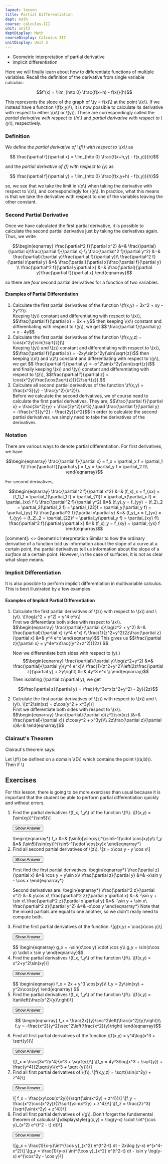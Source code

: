 ```yaml
---
layout: lesson
title: Partial Differentiation
dept: math
course: calculus-III
unit: unit3
deptDisplay: Math
courseDisplay: Calculus III
unitDisplay: Unit 3
---
```


- Geometric interpretation of partial derivative
- implicit differentiation

Here we will finally learn about how to differentiate functions of multiple variables. Recall the definition of the derivative from single variable calculus:

$$f'(x) = \lim_{h\to 0} \frac{f(x+h) - f(x)}{h}$$

This represents the slope of the graph of \\(y = f(x)\\) at the point \\(x\\). If we instead have a function \\(f(x,y)\\), it is now possible to calculate its derivative with respect to either \\(x\\) or \\(y\\). These are correspondingly called the *partial derivative with respect to \\(x\\)* and  *partial derivative with respect to \\(y\\)*, respectively. 

### Definition
<div class="definition"> 
We define the <i>partial derivative of \(f\) with respect to \(x\)</i> as

$$ \frac{\partial f}{\partial x} = \lim_{h\to 0} \frac{f(x+h,y) - f(x,y)}{h}$$

and the <i>partial derivative of \(f\) with respect to \(y\) </i> as

$$ \frac{\partial f}{\partial y} = \lim_{h\to 0} \frac{f(x,y+h) - f(x,y)}{h}$$
</div>

so, we see that we take the limit in \\(x\\) when taking the derivative with respect to \\(x\\), and correspondingly for \\(y\\). In practice, what this means is that we take the derivative with respect to one of the variables leaving the other constant. 

### Second Partial Derivative
Once we have calculated the first partial derivative, it is possible to calculate the second partial derivative just by taking the derivatives again. Thus, we write 

$$\begin{eqnarray} 
\frac{\partial^2 f}{\partial x^2} &=& \frac{\partial}{\partial x}\frac{\partial f}{\partial x} \\
\frac{\partial^2 f}{\partial y^2} &=& \frac{\partial}{\partial y}\frac{\partial f}{\partial y}\\
\frac{\partial^2 f}{\partial x\partial y} &=& \frac{\partial}{\partial x}\frac{\partial f}{\partial y} \\
\frac{\partial^2 f}{\partial y\partial x} &=& \frac{\partial}{\partial y}\frac{\partial f}{\partial x}
\end{eqnarray}$$

so there are *four* second partial derivatives for a function of two variables. 

#### Examples of Partial Differentiation
<ol>
<li> <div> Calculate the first partial derivatives of the function \(f(x,y) = 3x^2 + xy - 2y^2\). </div> 

<div> Keeping \(y\) constant and differentiating with respect to \(x\), 
$$\frac{\partial f}{\partial x} = 6x + y$$ 
then keeping \(x\) constant and differentiating with respect to \(y\), we get 
$$ \frac{\partial f}{\partial y} = x - 4y$$</div>
</li>

<li> <div> Calculate the first partial derivatives of the function \(f(x,y,z) = \cos(x^2y)\sin(\sqrt{z})\) </div>

<div> Keeping \(y\) and \(z\) constant and differentiating with respect to \(x\), 
$$\frac{\partial f}{\partial x} = -2xy\sin(x^2y)\sin(\sqrt{z})$$ 
then keeping \(x\) and \(z\) constant and differentiating with respect to \(y\), we get 
$$ \frac{\partial f}{\partial y} = -x^2\sin(x^2y)\sin(\sqrt{z})$$
and finally keeping \(x\) and \(y\) constant and differentiating with respect to \(z\), 
$$\frac{\partial f}{\partial z} = \cos(x^2y)\frac{\cos(\sqrt{z})}{2\sqrt{z}}.$$
</div>
</li>

<li> <div> Calculate all second partial derivatives of the function \(f(x,y) = \frac{x^3}{y} - \frac{y^2}{x^2}\). </div>
<div> Before we calculate the second derivatives, we of course need to calculate the first partial derivatives. They are, 
$$\frac{\partial f}{\partial x} = \frac{3x^2}{y} + \frac{2y^2}{x^3},\quad \frac{\partial f}{\partial y} = -\frac{x^3}{y^2} - \frac{2y}{x^2}$$
In order to calculate the second partial derivatives, we simply need to take the derivatives of the derivatives. 
</div>
</li>
</ol>


### Notation
There are various ways to denote partial differentiation. For first derivatives, we have 

$$\begin{eqnarray}
\frac{\partial f}{\partial x} = f_x = \partial_x f = \partial_1 f\\
\frac{\partial f}{\partial y} = f_y = \partial_y f = \partial_2 f\\
\end{eqnarray}$$

For second derivatives, 

$$\begin{eqnarray} 
\frac{\partial^2 f}{\partial x^2} &=& (f_x)_x = f_{xx} = (f_1)_1 = \partial_1(\partial_1 f) = \partial_{11}f = \partial_x(\partial_x f) = \partial_{xx} f \\
\frac{\partial^2 f}{\partial y^2} &=& (f_y)_y = f_{yy} = (f_2)_2 = \partial_2(\partial_2 f) =  \partial_{22}f = \partial_y(\partial_y f) = \partial_{yy} f\\
\frac{\partial^2 f}{\partial x\partial y} &=& (f_y)_x = f_{yx} =  f_{yy} = (f_2)_2 = \partial_{22}f = \partial_y(\partial_y f) = \partial_{xy} f\\
\frac{\partial^2 f}{\partial y\partial x} &=& (f_x)_y = f_{xy} = \partial_{yx} f
\end{eqnarray}$$

[comment]: <> Geometric Interpretation
Similar to how the ordinary derivative of a function told us information about the slope of a curve at a certain point, the partial derivatives tell us information about the slope of a *surface* at a certain point. However, in the case of surfaces, it is not as clear what slope means. 


### Implicit Differentiation
It is also possible to perform implicit differentiation in multivariable calculus. This is best illustrated by a few examples. 

#### Examples of Implicit Partial Differentiation
<ol>
<li> <div> Calculate the first partial derivatives of \(z\) with respect to \(x\) and \(y\).  
\[\log(z^2 + y^2) = y^4 e^x\] </div> 

<div class = "boxed"> 
First we differentiate both sides with respect to \(x\).
$$\begin{eqnarray}
\frac{\partial}{\partial x}\log(z^2 + y^2) &=& \frac{\partial}{\partial x} (y^4 e^x) \\
\frac{1}{z^2+y^2}2z\frac{\partial z}{\partial x} &=& y^4 e^x
\end{eqnarray}$$
This gives us 
$$\frac{\partial z}{\partial x} = y^4e^x\frac{(y^2+z^2)}{2z} $$

Now we differentiate both sides with respect to \(y\).)
$$\begin{eqnarray}
\frac{\partial}{\partial y}\log(z^2+y^2) &=& \frac{\partial}{\partial y}(y^4 e^x)\\
\frac{1}{z^2+y^2}\left(2z\frac{\partial z}{\partial y} + 2y\right) &=& 4y^3 e^x \\
\end{eqnarray}$$
Then isolating \(\partial z/\partial y\), we get 

$$\frac{\partial z}{\partial y} = \frac{4y^3e^x(z^2+y^2) - 2y}{2z}$$
</div>
</li>

<li> <div> Calculate the first partial derivatives of \(z\) with respect to \(x\) and \(y\). 
\[z^2\sin(xz) = z\cos(y^2 + x^3y)\]</div>

<div> 
First we differentiate both sides with respect to \(x\). 
$$\begin{eqnarray}
\frac{\partial}{\partial x}(z^2\sin(xz) )&=& \frac{\partial}{\partial x}( z\cos(y^2 + x^3y))\\
2z\frac{\partial z}{\partial x}&=& 
\end{eqnarray}$$
</div>
</li>

</ol>


### Clairaut's Theorem
Clairaut's theorem says:

<div class="theorem">
Let \(f\) be defined on a domain \(D\) which contains the point \((a,b)\). Then if \(
</div>



## Exercises
For this lesson, there is going to be more exercises than usual because it is important that the student be able to perform partial differentiation quickly and without errors. 
<ol>

<li> <div> Find the partial derivatives \(f_x, f_y\) of the function \(f\). 
\[f(x,y) = [\sin(xy)]^{\sin5}\] </div>

<button onclick="myFunction('answer1')" class="answerButton">Show Answer</button>
<div  id="answer1" class="answer">
\begin{eqnarray*}
f_x &=& (\sin5)[\sin(xy)]^{\sin5-1}\cdot \cos(xy)y\\
f_y &=& (\sin5)[\sin(xy)]^{\sin5-1}\cdot \cos(xy)x
\end{eqnarray*}
</div> </li>

<li> <div> Find all second partial derivatives of \(z\). 
\[z = x\cos y - y \cos x\] </div>

<button onclick="myFunction('answer2')" class="answerButton">Show Answer</button>
<div  id="answer2" class="answer">
First find the first partial derivatives. 
\begin{eqnarray*}
\frac{\partial z}{\partial x} &=& \cos y + y\sin x\\
\frac{\partial z}{\partial y} &=& -x\sin y - \cos x
\end{eqnarray*}

Second derivatives are: 
\begin{eqnarray*}
\frac{\partial^2 z}{\partial x^2} &=& y\cos x\\
\frac{\partial^2 z}{\partial y \partial x} &=& -\sin y + \sin x\\
\frac{\partial^2 z}{\partial x \partial y} &=& -\sin y + \sin x\\
\frac{\partial^2 z}{\partial y^2} &=& -x\cos y
\end{eqnarray*}
Note that the mixed partials are equal to one another, so we didn't really need to compute both. 
</div> </li>


<li> <div> Find the first partial derivatives of the function. \[g(x,y) = \cos(x\cos y)\] </div>

<button onclick="myFunction('answer3')" class="answerButton">Show Answer</button>
<div  id="answer3" class="answer">
$$ \begin{eqnarray}
g_x = -\sin(x\cos y) \cdot \cos y\\
g_y = \sin(x\cos y) \cdot x \sin y
\end{eqnarray}$$
</div> </li>

<li> <div> Find the partial derivatives \(f_x, f_y\) of the function \(f\). 
\[f(x,y) = x^2+y^2\sin(xy)\]</div>

<button onclick="myFunction('answer4')" class="answerButton">Show Answer</button>
<div  id="answer4" class="answer">
$$ \begin{eqnarray}
f_x = 2x + y^3 \cos(xy)\\
f_y = 2y\sin(xy) + y^2x\cos(xy)
\end{eqnarray} $$
</div> </li>

<li> <div> Find the partial derivatives \(f_x, f_y\) of the function \(f\).
\[f(x,y) = \tan\left(\frac{x^2}{y}\right)\] </div>

<button onclick="myFunction('answer5')" class="answerButton">Show Answer</button>
<div  id="answer5" class="answer">


$$ \begin{eqnarray}
f_x = \frac{2x}{y}\sec^2\left(\frac{x^2}{y}\right)\\
f_y = -\frac{x^2}{y^2}\sec^2\left(\frac{x^2}{y}\right)
\end{eqnarray}$$
</div> </li>

<li> <div> Find all first partial derivatives of the function \[f(x,y) = y^4\log(x^3 + \sqrt{y})\] </div>

<button onclick="myFunction('answer6')" class="answerButton">Show Answer</button>
<div  id="answer6" class="answer">
\[f_x = \frac{3x^2y^4}{x^3 + \sqrt{y}}\]
\[f_y = 4y^3\log(x^3 + \sqrt{y}) + \frac{y^4}{2\sqrt{y}(x^3 + \sqrt {y})}\]
</div> </li>

<li> <div> Find all first partial derivatives of \(f\). \[f(x,y,z) = \sqrt{\sin(x^2y) + z^4}\] </div>

<button onclick="myFunction('answer7')" class="answerButton">Show Answer</button>
<div  id="answer7" class="answer">
\[ f_x = \frac{xy\cos(x^2y)}{\sqrt{\sin(x^2y) + z^4}}\]
\[f_y = \frac{x^2\cos(x^2y)}{2\sqrt{\sin(x^2y) + z^4}}\]
\[f_z = \frac{2z^3}{\sqrt{\sin(x^2y) + z^4}}\]
</div> </li>

<li> <div> Find all first partial derivatives of \(g\). Don't forget the fundamental theorem of calculus! \[\displaystyle{g(x,y) = \log(y-x) \cdot \int^{\cos y}_{x^2} e^{t^2 - t} dt}\] </div>

<button onclick="myFunction('answer8')" class="answerButton">Show Answer</button>
<div  id="answer8" class="answer">
\[g_x = \frac{1}{x-y}\int^{\cos y}_{x^2} e^{t^2-t} dt - 2x\log (y-x) e^{x^4-x^2}\]
\[g_y = \frac{1}{y-x} \int^{\cos y}_{x^2} e^{t^2-t} dt - \sin y \log(y-x) e^{\cos^2y - \cos y}\]
</div> </li>

</ol>

